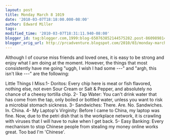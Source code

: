 ```yaml
---
layout: post
title: Monday March 8 1019
date: '2010-03-07T18:18:00.000-08:00'
author: Edward Miller
tags: 
modified_time: '2010-03-07T18:31:11.940-08:00'
blogger_id: tag:blogger.com,1999:blog-650763852144575282.post-8609898142560539009
blogger_orig_url: http://prcadventure.blogspot.com/2010/03/monday-march-8-1019.html
---
```


Although I of course miss friends and loved ones, it is easy to be strong and enjoy what I am doing at the moment. However, the things that most consistently have me going "uggh, I wish I had some ---" and "argh, this isn't like ---" are the following:


Little Things I Miss:1- Doritos: Every chip here is meat or fish flavored, nothing else, not even Sour Cream or Salt &amp; Pepper, and absolutely no chance of a cheesy tortilla chip.
2- Tap Water: You can't drink water that has come from the tap, only boiled or bottled water, unless you want to risk a microbial stomach sickness.
3- Sandwiches: There. Are. No. Sandwiches. In. China.
4- My Laptop's Virginity: Before I came to China, my laptop was fine. Now, due to the petri dish that is the workplace network, it is crawling with viruses that I will have to nuke when I get back.
5- Easy Banking: Every mechanism to stop Chinese people from stealing my money online works great. Too bad I'm 'Chinese'.

